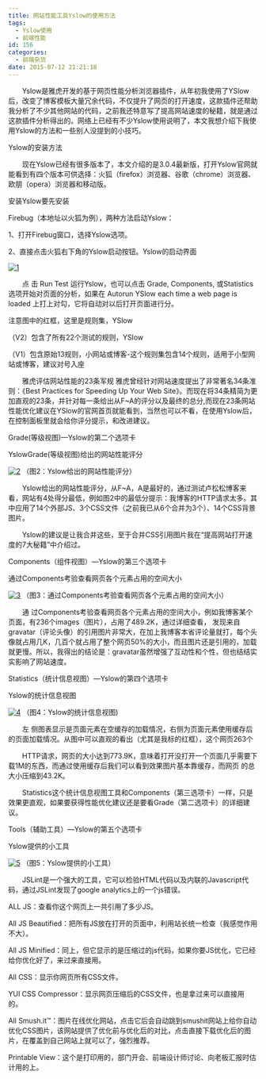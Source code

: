 ```yaml
---
title: 网站性能工具Yslow的使用方法
tags:
  - Yslow使用
  - 前端性能
id: 156
categories:
  - 前端杂货
date: 2015-07-12 21:21:18
---
```



&emsp;&emsp;Yslow是雅虎开发的基于网页性能分析浏览器插件，从年初我使用了YSlow后，改变了博客模板大量冗余代码，不仅提升了网页的打开速度，这款插件还帮助我分析了不少其他网站的代码，之前我还特意写了提高网站速度的秘籍，就是通过这款插件分析得出的。网络上已经有不少Yslow使用说明了，本文我想介绍下我使用Yslow的方法和一些别人没提到的小技巧。

Yslow的安装方法

&emsp;&emsp;现在Yslow已经有很多版本了，本文介绍的是3.0.4最新版，打开Yslow官网就能看到有四个版本可供选择：火狐（firefox）浏览器、谷歌（chrome）浏览器、欧朋（opera）浏览器和移动版。

安装Yslow要先安装

Firebug（本地址以火狐为例），两种方法启动Yslow：

1、打开Firebug窗口，选择Yslow选项。

2、直接点击火狐右下角的Yslow启动按钮。Yslow的启动界面

[![1](http://www.npm8.com/wp-content/uploads/2015/07/1.gif)](http://www.npm8.com/wp-content/uploads/2015/07/1.gif)


&emsp;&emsp;点 击 Run Test 运行Yslow，也可以点击 Grade, Components, 或Statistics选项开始对页面的分析，如果在 Autorun YSlow each time a web page is loaded 上打上对勾，它将自动对以后打开页面进行分。

注意图中的红框，这里是规则集，YSlow

（V2）包含了所有22个测试的规则，YSlow

（V1）包含原始13规则，小网站或博客-这个规则集包含14个规则，适用于小型网站或博客，建议对号入座

&emsp;&emsp;雅虎评估网站性能的23条军规
雅虎曾经针对网站速度提出了非常著名34条准则：《Best Practices for Speeding Up Your Web Site》。而现在将34条精简为更加直观的23条，并针对每一条给出从F~A的评分以及最终的总分,而现在23条网站性能优化建议在YSlow的官网首页就能看到，当然也可以不看，在使用Yslow后，在控制面板里就会给你评分提示，和改进建议。

Grade(等级视图)—Yslow的第二个选项卡

YslowGrade(等级视图)给出的网站性能评分

[![2](http://www.npm8.com/wp-content/uploads/2015/07/21.jpg)](http://www.npm8.com/wp-content/uploads/2015/07/21.jpg)
（图2：Yslow给出的网站性能评分）

&emsp;&emsp;Yslow给出的网站性能评分，从F~A，A是最好的，通过测试卢松松博客来看，网站有4处得分最低，例如图2中的最低分提示：我博客的HTTP请求太多。其中应用了14个外部JS、3个CSS文件（之前我已从6个合并为3个）、14个CSS背景图片。

&emsp;&emsp;Yslow的建议是让我合并这些，至于合并CSS引用图片我在“提高网站打开速度的7大秘籍”中介绍过。

Components（组件视图）—Yslow的第三个选项卡

通过Components考验查看网页各个元素占用的空间大小

[![3](http://www.npm8.com/wp-content/uploads/2015/07/31.jpg)](http://www.npm8.com/wp-content/uploads/2015/07/31.jpg)
（图3：通过Components考验查看网页各个元素占用的空间大小）

&emsp;&emsp;通 过Components考验查看网页各个元素占用的空间大小，例如我博客某个页面，有236个images（图片），占用了489.2K，通过详细查看， 发现来自gravatar（评论头像）的引用图片非常大，在加上我博客本省评论量就打，每个头像就占用几K，几百个就占用了整个网页50%的大小，而且图片还是引用的，加载就更慢。所以，我得出的结论是：gravatar虽然增强了互动性和个性，但也结结实实影响了网站速度。

Statistics（统计信息视图）—Yslow的第四个选项卡

Yslow的统计信息视图

[![4](http://www.npm8.com/wp-content/uploads/2015/07/4.gif)](http://www.npm8.com/wp-content/uploads/2015/07/4.gif)
（图4：Yslow的统计信息视图)

&emsp;&emsp;左 侧图表显示是页面元素在空缓存的加载情况，右侧为页面元素使用缓存后的页面加载情况。从图中可以直观的看出（尤其是我标的红框），这个网页263个 

&emsp;&emsp;HTTP请求，网页的大小达到773.9K，意味着打开没打开一个页面几乎需要下载1M的东西，而通过使用缓存后我们可以看到效果图片基本靠缓存，而网页 的总大小压缩到43.2K。

&emsp;&emsp;Statistics这个统计信息视图工具和Components（第三选项卡）一样，只是效果更直观，如果要获得性能优化建议还是要看Grade（第二选项卡）的详细建议。</span>

Tools（辅助工具）—Yslow的第五个选项卡

Yslow提供的小工具

[![5](http://www.npm8.com/wp-content/uploads/2015/07/5.gif)](http://www.npm8.com/wp-content/uploads/2015/07/5.gif)
（图5：Yslow提供的小工具）

&emsp;&emsp;JSLint是一个强大的工具，它可以检验HTML代码以及内联的Javascript代码，通过JSLint发现了google analytics上的一个js错误。

ALL JS：查看你这个网页上一共引用了多少JS。

All JS Beautified：把所有JS放在打开的页面中，利用站长统一检查（我感觉作用不大）。

All JS Minified：同上，但它显示的是压缩过的js代码，如果你要JS优化，它已经给你优化好了，来过来直接用。

All CSS：显示你网页所有CSS文件。

YUI CSS Compressor：显示网页压缩后的CSS文件，也是拿过来可以直接用的。

All Smush.it™：图片在线优化网站，点击它后会自动跳到smushit网站上给你自动优化CSS图片，该网站提供了优化前与优化后的对比，点击直接下载优化后的图片，在覆盖到自己网站上就可以了，强烈推荐。


Printable View：这个是打印用的，部门开会、前端设计师讨论、向老板汇报时估计用的上。